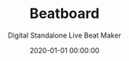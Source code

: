 ---
title: 'Beatboard'
subtitle: 'Digital Standalone Live Beat Maker'
date: 2020-01-01 00:00:00
description: 'Raspberry Pi Powered SuperCollider Beat Generator'
featured_image: '/images/projects/beatboard/beatboard-main.jpeg'
---